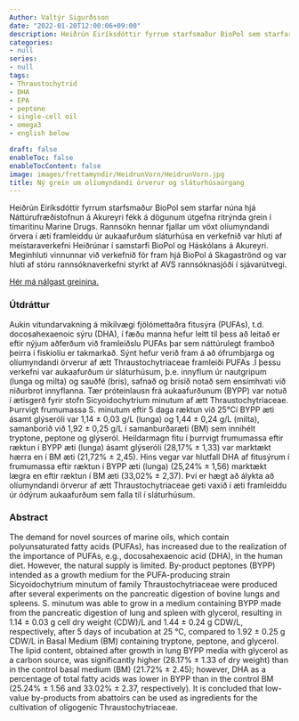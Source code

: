 ```yaml
---
Author: Valtýr Sigurðsson
date: "2022-01-20T12:00:06+09:00"
description: Heiðrún Eiríksdóttir fyrrum starfsmaður BioPol sem starfar núna hjá Náttúrufræðistofnun á Akureyri fékk á dögunum útgefna ritrýnda grein í tímaritinu Marine Drugs. Rannsókn hennar fjallar um vöxt olíumyndandi örvera í...
categories:
- null
series:
- null
tags:
- Thraustochytrid 
- DHA
- EPA
- peptone
- single-cell oil
- omega3
- english below

draft: false
enableToc: false
enableTocContent: false
image: images/frettamyndir/HeidrunVorn/HeidrunVorn.jpg
title: Ný grein um olíumyndandi örverur og sláturhúsaúrgang
---
```



Heiðrún Eiríksdóttir fyrrum starfsmaður BioPol sem starfar núna hjá Náttúrufræðistofnun á Akureyri fékk á dögunum útgefna ritrýnda grein í tímaritinu Marine Drugs. Rannsókn hennar fjallar um vöxt olíumyndandi örvera í æti framleiddu úr aukaafurðum sláturhúsa en verkefnið var hluti af meistaraverkefni Heiðrúnar í samstarfi BioPol og Háskólans á Akureyri. Meginhluti vinnunnar við verkefnið fór fram hjá BioPol á Skagaströnd og var hluti af stóru rannsóknaverkefni styrkt af AVS rannsóknasjóði í sjávarútvegi.

[Hér má nálgast greinina.](https://www.mdpi.com/1660-3397/20/1/8#)

### Útdráttur

Aukin vitundarvakning á mikilvægi fjölómettaðra fitusýra (PUFAs), t.d. docosahexaenoic sýru (DHA), í fæðu manna hefur leitt til þess að leitað er eftir nýjum aðferðum við framleiðslu PUFAs þar sem náttúrulegt framboð þeirra í fiskiolíu er takmarkað.  Sýnt hefur verið fram á að ófrumbjarga og olíumyndandi örverur af ætt Thraustochytriaceae framleiði PUFAs .Í þessu verkefni var aukaafurðum úr sláturhúsum, þ.e. innyflum úr nautgripum (lunga og milta) og sauðfé (bris), safnað og brisið notað sem ensímhvati við niðurbrot innyflanna. Tær próteinlausn frá aukaafurðunum (BYPP) var notuð í ætisgerð fyrir stofn Sicyoidochytrium minutum af ætt Thraustochytriaceae. Þurrvigt frumumassa S. minutum eftir 5 daga ræktun við 25°Cí BYPP æti ásamt glýseróli var 1,14 ± 0,03  g/L  (lunga) og 1,44 ± 0,24  g/L (milta), samanborið við 1,92 ± 0,25 g/L í samanburðaræti (BM) sem innihélt tryptone, peptone og glýseról. Heildarmagn fitu í þurrvigt frumumassa eftir ræktun í BYPP æti (lunga) ásamt glýseróli (28,17% ± 1,33) var marktækt hærra en í BM æti (21,72% ± 2,45). Hins vegar var hlutfall DHA af fitusýrum í frumumassa eftir ræktun í BYPP æti (lunga) (25,24% ± 1,56) marktækt lægra en eftir ræktun í BM æti (33,02% ± 2,37). Því er hægt að álykta að olíumyndandi örverur af ætt Thraustochytriaceae geti vaxið í æti framleiddu úr ódýrum aukaafurðum sem falla til í sláturhúsum.

### Abstract

The demand for novel sources of marine oils, which contain polyunsaturated fatty acids (PUFAs), has increased due to the realization of the importance of PUFAs, e.g., docosahexaenoic acid (DHA), in the human diet. However, the natural supply is limited. By-product peptones (BYPP) intended as a growth medium for the PUFA-producing strain Sicyoidochytrium minutum of family Thraustochytriaceae were produced after several experiments on the pancreatic digestion of bovine lungs and spleens. S. minutum was able to grow in a medium containing BYPP made from the pancreatic digestion of lung and spleen with glycerol, resulting in 1.14 ± 0.03 g cell dry weight (CDW)/L and 1.44 ± 0.24 g CDW/L, respectively, after 5 days of incubation at 25 °C, compared to 1.92 ± 0.25 g CDW/L in Basal Medium (BM) containing tryptone, peptone, and glycerol. The lipid content, obtained after growth in lung BYPP media with glycerol as a carbon source, was significantly higher (28.17% ± 1.33 of dry weight) than in the control basal medium (BM) (21.72% ± 2.45); however, DHA as a percentage of total fatty acids was lower in BYPP than in the control BM (25.24% ± 1.56 and 33.02% ± 2.37, respectively). It is concluded that low-value by-products from abattoirs can be used as ingredients for the cultivation of oligogenic Thraustochytriaceae.
